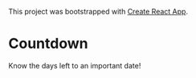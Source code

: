 This project was bootstrapped with [Create React App](https://github.com/facebookincubator/create-react-app).

# Countdown

Know the days left to an important date!
